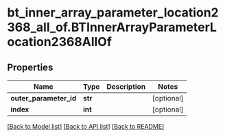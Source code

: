 # bt_inner_array_parameter_location2368_all_of.BTInnerArrayParameterLocation2368AllOf

## Properties
Name | Type | Description | Notes
------------ | ------------- | ------------- | -------------
**outer_parameter_id** | **str** |  | [optional] 
**index** | **int** |  | [optional] 

[[Back to Model list]](../README.md#documentation-for-models) [[Back to API list]](../README.md#documentation-for-api-endpoints) [[Back to README]](../README.md)


